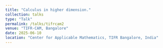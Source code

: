 ```yaml
---
title: "Calculus in higher dimension."
collection: talks
type: "Talk"
permalink: /talks/tifrcam2
venue: "TIFR-CAM, Bangalore"
date: 2025-06-10
location: "Center for Applicable Mathematics, TIFR Bangalore, India"
---
```

